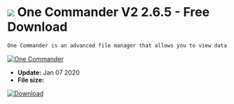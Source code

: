 # ![](https://cdn.softexe.net/static/icon/win.gif) One Commander V2 2.6.5 - Free Download

```sh
One Commander is an advanced file manager that allows you to view data in two separate panels and columns. One Commander user interface, referred to by the authors as modern, in fact it is - minimalist and transparent. Just a few minutes of working with the program, to notice that the creators designed it so that the user had quick access to the files. They presented the layout of folders and files in the form of a tree, which turns out to be the ideal solution in this case. One Commander contains a very large number of keyboard shortcuts, which are described in detail on the official website of the producer. In the case of regular use of the tool, it is worth knowing them to reduce the time needed to perform subsequent operations (eg copying, moving, renaming and deleting files). The built-in search engine also makes it easy to locate documents, photos, graphics or any other data. Interestingly, the beta version of the One Commander program was funded by users through a fundraiser carried out on the Kickstarter site. The creators needed 7,500, and they managed to obtain nearly 12 thousand dollars.
```
[![One Commander](https://gallery.dpcdn.pl/imgc/Tools/68496/g_-_420x350_1.5_-_x20160606000002_0.png)](https://softexe.net/win/disks-files/file-managers/one-commander:hphg.html)




- **Update:** Jan 07 2020
- **File size:** 

[![Download](https://cdn.softexe.net/static/img/download.png)](https://softexe.net/win/disks-files/file-managers/one-commander:hphg.html)

